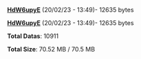 [**HdW6upyE**](/data/HdW6upyE.txt) (20/02/23 - 13:49)- 12635 bytes

[**HdW6upyE**](/data/HdW6upyE.txt) (20/02/23 - 13:49)- 12635 bytes

**Total Datas**: 10911

**Total Size**: 70.52 MB / 70.5 MB